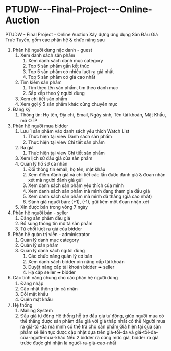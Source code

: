 # PTUDW---Final-Project---Online-Auction
PTUDW - Final Project - Online Auction
Xây dựng ứng dụng Sàn Đấu Giá Trực Tuyến, gồm các phân hệ & chức năng sau

1. Phân hệ người dùng nặc danh - guest 
   1. Xem danh sách sản phẩm 
      1. Xem danh sách danh mục category
      2. Top 5 sản phẩm gần kết thúc
      3. Top 5 sản phẩm có nhiều lượt ra giá nhất
      4. Top 5 sản phẩm có giá cao nhất
   2. Tìm kiếm sản phẩm 
      1. Tìm theo tên sản phẩm, tìm theo danh mục
      2. Sắp xếp theo ý người dùng 
   3. Xem chi tiết sản phẩm 
   4. Xem gợi ý 5 sản phẩm khác cùng chuyên mục
2. Đăng ký 
   1. Thông tin: Họ tên, Địa chỉ, Email, Ngày sinh, Tên tài khoản, Mật Khẩu, mã OTP
3. Phân hệ người mua bidder 
   1. Lưu 1 sản phẩm vào danh sách yêu thích Watch List 
      1. Thực hiện tại view Danh sách sản phẩm 
      2. Thực hiện tại view Chi tiết sản phẩm
   2. Ra giá 
      1. Thực hiện tại view Chi tiết sản phẩm
   3. Xem lịch sử đấu giá của sản phẩm 
   4. Quản lý hồ sơ cá nhân 
      1. Đổi thông tin email, họ tên, mật khẩu 
      2. Xem điểm đánh giá và chi tiết các lần được đánh giá & đoạn nhận xét mà người đánh giá gửi 
      3. Xem danh sách sản phẩm yêu thích của mình 
      4. Xem danh sách sản phẩm mà mình đang tham gia đấu giá 
      5. Xem danh sách sản phẩm mà mình đã thắng (giá cao nhất)
      6. Đánh giá người bán: (+1), (-1), gửi kèm một đoạn nhận xét 
   5. Xin được bán trong vòng 7 ngày
4. Phân hệ người bán - seller 
   1. Đăng sản phẩm đấu giá 
   2. Bổ sung thông tin mô tả sản phẩm 
   3. Từ chối lượt ra giá của bidder 
5. Phân hệ quản trị viên - administrator 
   1. Quản lý danh mục category
   2. Quản lý sản phẩm
   3. Quản lý danh sách người dùng 
      1. Các chức năng quản lý cơ bản 
      2. Xem danh sách bidder xin nâng cấp tài khoản 
      3. Duyệt nâng cấp tài khoản bidder ➠ seller 
      4. Hạ cấp seller ➠ bidder
6. Các tính năng chung cho các phân hệ người dùng
   1. Đăng nhập
   2. Cập nhật thông tin cá nhân
   3. Đổi mật khẩu
   4. Quên mật khẩu
7. Hệ thống
   1. Mailing System 
   2. Đấu giá tự động
   Hệ thống hỗ trợ đấu giá tự động, giúp người mua có thể thắng được sản phẩm đấu giá với giá thấp nhất có thể Người mua ra giá-tối-đa mà mình có thể trả cho sản phẩm
Giá hiện tại của sản phẩm sẽ liên tục được cập nhật dựa trên giá-tối-đa và giá-tối-đa-của-người-mua-khác
Nếu 2 bidder ra cùng mức giá, bidder ra giá trước được ghi nhận là người-ra-giá-cao-nhất